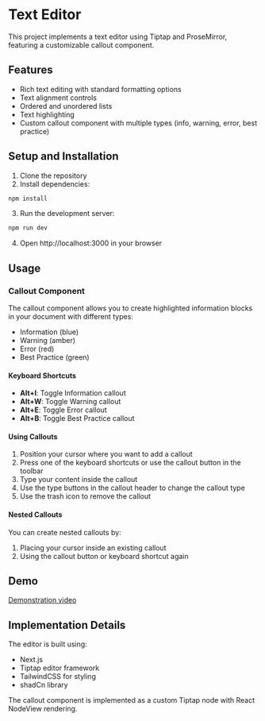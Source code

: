 # Text Editor 

This project implements a text editor using Tiptap and ProseMirror, featuring a customizable callout component.

## Features

- Rich text editing with standard formatting options
- Text alignment controls
- Ordered and unordered lists
- Text highlighting
- Custom callout component with multiple types (info, warning, error, best practice)

## Setup and Installation

1. Clone the repository
2. Install dependencies:
```bash
npm install
```
3. Run the development server:
```bash
npm run dev
```
4. Open http://localhost:3000 in your browser

## Usage

### Callout Component

The callout component allows you to create highlighted information blocks in your document with different types:

- Information (blue)
- Warning (amber)
- Error (red)
- Best Practice (green)

#### Keyboard Shortcuts

- **Alt+I**: Toggle Information callout
- **Alt+W**: Toggle Warning callout
- **Alt+E**: Toggle Error callout
- **Alt+B**: Toggle Best Practice callout

#### Using Callouts

1. Position your cursor where you want to add a callout
2. Press one of the keyboard shortcuts or use the callout button in the toolbar
3. Type your content inside the callout
4. Use the type buttons in the callout header to change the callout type
5. Use the trash icon to remove the callout

#### Nested Callouts

You can create nested callouts by:
1. Placing your cursor inside an existing callout
2. Using the callout button or keyboard shortcut again

## Demo

[Demonstration video](https://drive.google.com/file/d/16S4nAhPnRXNCsga5FjC6pOD1qKWpY1hz/view?usp=sharing)

## Implementation Details

The editor is built using:
- Next.js
- Tiptap editor framework
- TailwindCSS for styling
- shadCn library

The callout component is implemented as a custom Tiptap node with React NodeView rendering.